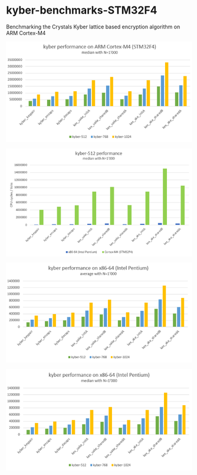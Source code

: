# kyber-benchmarks-STM32F4
Benchmarking the Crystals Kyber lattice based encryption algorithm on ARM Cortex-M4


![img/cortex_m4_all_kyber_median.png](img/cortex_m4_all_kyber_median.png)

![img/kyber-512_x86_vs_cortexm4_median.png](img/kyber-512_x86_vs_cortexm4_median.png)

![img/x86_all_kyber_average.png](img/x86_all_kyber_average.png)

![img/x86_all_kyber_median.png](img/x86_all_kyber_median.png)
